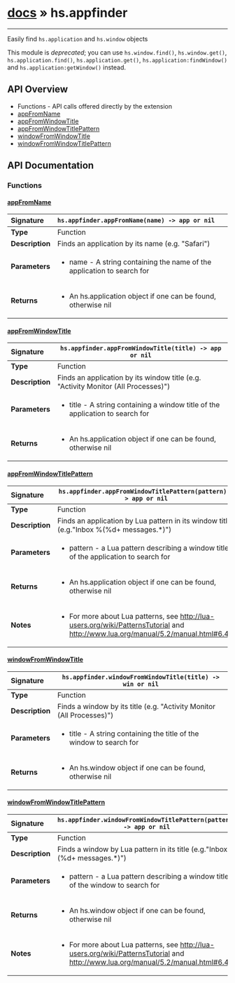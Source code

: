 # [docs](index.md) » hs.appfinder
---

Easily find ```hs.application``` and ```hs.window``` objects

This module is *deprecated*; you can use `hs.window.find()`, `hs.window.get()`, `hs.application.find()`,
`hs.application.get()`, `hs.application:findWindow()` and `hs.application:getWindow()` instead.

## API Overview
* Functions - API calls offered directly by the extension
 * [appFromName](#appfromname)
 * [appFromWindowTitle](#appfromwindowtitle)
 * [appFromWindowTitlePattern](#appfromwindowtitlepattern)
 * [windowFromWindowTitle](#windowfromwindowtitle)
 * [windowFromWindowTitlePattern](#windowfromwindowtitlepattern)

## API Documentation

### Functions

#### [appFromName](#appfromname)
| <span style="float: left;">**Signature**</span> | <span style="float: left;">`hs.appfinder.appFromName(name) -> app or nil` </span>                                                          |
| -----------------------------------------------------|---------------------------------------------------------------------------------------------------------|
| **Type**                                             | Function                                                                                         |
| **Description**                                      | Finds an application by its name (e.g. "Safari")                                                                                         |
| **Parameters**                                       | <ul><li>name - A string containing the name of the application to search for</li></ul> |
| **Returns**                                          | <ul><li>An hs.application object if one can be found, otherwise nil</li></ul>          |

#### [appFromWindowTitle](#appfromwindowtitle)
| <span style="float: left;">**Signature**</span> | <span style="float: left;">`hs.appfinder.appFromWindowTitle(title) -> app or nil` </span>                                                          |
| -----------------------------------------------------|---------------------------------------------------------------------------------------------------------|
| **Type**                                             | Function                                                                                         |
| **Description**                                      | Finds an application by its window title (e.g. "Activity Monitor (All Processes)")                                                                                         |
| **Parameters**                                       | <ul><li>title - A string containing a window title of the application to search for</li></ul> |
| **Returns**                                          | <ul><li>An hs.application object if one can be found, otherwise nil</li></ul>          |

#### [appFromWindowTitlePattern](#appfromwindowtitlepattern)
| <span style="float: left;">**Signature**</span> | <span style="float: left;">`hs.appfinder.appFromWindowTitlePattern(pattern) -> app or nil` </span>                                                          |
| -----------------------------------------------------|---------------------------------------------------------------------------------------------------------|
| **Type**                                             | Function                                                                                         |
| **Description**                                      | Finds an application by Lua pattern in its window title (e.g."Inbox %(%d+ messages.*)")                                                                                         |
| **Parameters**                                       | <ul><li>pattern - a Lua pattern describing a window title of the application to search for</li></ul> |
| **Returns**                                          | <ul><li>An hs.application object if one can be found, otherwise nil</li></ul>          |
| **Notes**                                            | <ul><li>For more about Lua patterns, see http://lua-users.org/wiki/PatternsTutorial and http://www.lua.org/manual/5.2/manual.html#6.4.1</li></ul>                |

#### [windowFromWindowTitle](#windowfromwindowtitle)
| <span style="float: left;">**Signature**</span> | <span style="float: left;">`hs.appfinder.windowFromWindowTitle(title) -> win or nil` </span>                                                          |
| -----------------------------------------------------|---------------------------------------------------------------------------------------------------------|
| **Type**                                             | Function                                                                                         |
| **Description**                                      | Finds a window by its title (e.g. "Activity Monitor (All Processes)")                                                                                         |
| **Parameters**                                       | <ul><li>title - A string containing the title of the window to search for</li></ul> |
| **Returns**                                          | <ul><li>An hs.window object if one can be found, otherwise nil</li></ul>          |

#### [windowFromWindowTitlePattern](#windowfromwindowtitlepattern)
| <span style="float: left;">**Signature**</span> | <span style="float: left;">`hs.appfinder.windowFromWindowTitlePattern(pattern) -> app or nil` </span>                                                          |
| -----------------------------------------------------|---------------------------------------------------------------------------------------------------------|
| **Type**                                             | Function                                                                                         |
| **Description**                                      | Finds a window by Lua pattern in its title (e.g."Inbox %(%d+ messages.*)")                                                                                         |
| **Parameters**                                       | <ul><li>pattern - a Lua pattern describing a window title of the window to search for</li></ul> |
| **Returns**                                          | <ul><li>An hs.window object if one can be found, otherwise nil</li></ul>          |
| **Notes**                                            | <ul><li>For more about Lua patterns, see http://lua-users.org/wiki/PatternsTutorial and http://www.lua.org/manual/5.2/manual.html#6.4.1</li></ul>                |

